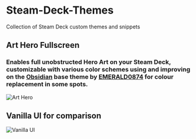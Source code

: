 # Steam-Deck-Themes
Collection of Steam Deck custom themes and snippets

## Art Hero Fullscreen
### Enables full unobstructed Hero Art on your Steam Deck, customizable with various color schemes using and improving on the [Obsidian](https://github.com/EMERALD0874/Steam-Deck-Themes) base theme by [EMERALD0874](https://github.com/EMERALD0874) for colour replacement in some spots.

![Art Hero](https://github.com/TomC17/Steam-Deck-Themes/blob/main/gallery/Art%20Hero.jpg)


## Vanilla UI for comparison

![Vanilla UI](https://cdn.mos.cms.futurecdn.net/56DCasscyztF589Utiqy9i.jpg)
